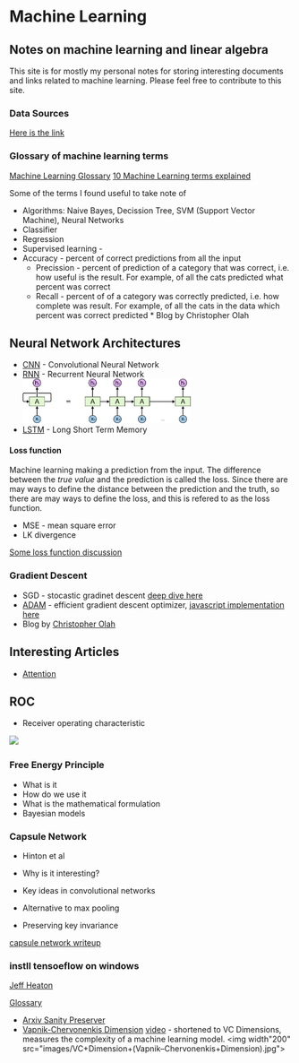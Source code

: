 # Machine Learning
## Notes on machine learning and linear algebra

This site is for mostly my personal notes  for storing interesting documents and links related to machine learning. Please feel free to contribute to this site.

### Data Sources

[Here is the link](data-sources.md)

### Glossary of machine learning terms

[Machine Learning Glossary](https://developers.google.com/machine-learning/glossary/)
[10 Machine Learning terms explained](http://blog.aylien.com/10-machine-learning-terms-explained-in-simple/)

Some of the terms I found useful to take note of
* Algorithms: Naive Bayes, Decission Tree, SVM (Support Vector Machine), Neural Networks
* Classifier
* Regression
* Supervised learning - 
* Accuracy - percent of correct predictions from all the input
    * Precission - percent of prediction of a category that was correct, i.e. how useful is the result. For example, of all the cats predicted what percent was correct
    * Recall - percent of of a category was correctly predicted, i.e. how complete was result. For example, of all the cats in the data which percent was correct predicted * Blog by Christopher Olah
## Neural Network Architectures

* [CNN](cnn/ref.md) - Convolutional Neural Network
* [RNN](rnn/ref.md) - Recurrent Neural Network <br><img width="300" src="images/RNN-unrolled.png">
* [LSTM](https://colah.github.io/posts/2015-08-Understanding-LSTMs/) - Long Short Term Memory

#### Loss function
Machine learning making a prediction from the input. The difference between the _true value_ and the prediction is called the loss. Since there are may ways to define the distance between the  prediction and the truth, so there are may ways to define the loss, and this is refered to as the loss function.

* MSE - mean square error
* LK divergence

[Some loss function discussion](https://heartbeat.fritz.ai/5-regression-loss-functions-all-machine-learners-should-know-4fb140e9d4b0)

### Gradient Descent

* SGD - stocastic gradinet descent [deep dive here](https://gluon.mxnet.io/chapter06_optimization/gd-sgd-scratch.html)
* [ADAM](https://towardsdatascience.com/adam-latest-trends-in-deep-learning-optimization-6be9a291375c) - efficient gradient descent optimizer, [javascript implementation here](adam_optimizer.md)
* Blog by [Christopher Olah](https://colah.github.io/)
## Interesting Articles

* [Attention](https://jalammar.github.io/illustrated-transformer/)

## ROC

* Receiver operating characteristic

![](https://upload.wikimedia.org/wikipedia/commons/6/6b/Roccurves.png)

### Free Energy Principle

* What is it
* How do we use it
* What is the mathematical formulation
* Bayesian models 

### Capsule Network
* Hinton et al

* Why is it interesting?
* Key ideas in convolutional networks
* Alternative to max pooling
* Preserving key invariance

[capsule network writeup](https://medium.com/ai%C2%B3-theory-practice-business/understanding-hintons-capsule-networks-part-i-intuition-b4b559d1159b)

### instll tensoeflow on windows


[Jeff Heaton](https://www.youtube.com/watch?v=59duINoc8GM)

[Glossary](https://developers.google.com/machine-learning/glossary/)

* [Arxiv Sanity Preserver](http://www.arxiv-sanity.com/)
* [Vapnik-Chervonenkis Dimension](https://towardsdatascience.com/measuring-the-power-of-a-classifier-c765a7446c1c) [video](https://www.youtube.com/watch?v=KI9PvB9wwrU) - shortened to VC Dimensions, measures the complexity of a machine learning model.
<img width"200" src="images/VC+Dimension+(Vapnik–Chervonenkis+Dimension).jpg">
